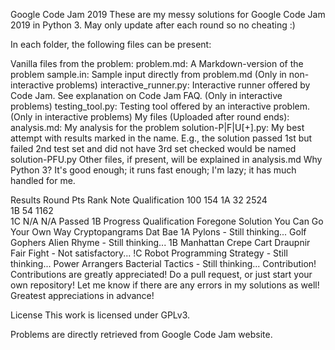 Google Code Jam 2019
These are my messy solutions for Google Code Jam 2019 in Python 3. May only update after each round so no cheating :)

In each folder, the following files can be present:

Vanilla files from the problem:
problem.md: A Markdown-version of the problem
sample.in: Sample input directly from problem.md (Only in non-interactive problems)
interactive_runner.py: Interactive runner offered by Code Jam. See explanation on Code Jam FAQ. (Only in interactive problems)
testing_tool.py: Testing tool offered by an interactive problem. (Only in interactive problems)
My files (Uploaded after round ends):
analysis.md: My analysis for the problem
solution-P|F|U[+].py: My best attempt with results marked in the name. E.g., the solution passed 1st but failed 2nd test set and did not have 3rd set checked would be named solution-PFU.py
Other files, if present, will be explained in analysis.md
Why Python 3?
It's good enough; it runs fast enough; I'm lazy; it has much handled for me.

Results
Round	Pts	Rank	Note
Qualification	100	154	
1A	32	2524	
1B	54	1162	
1C	N/A	N/A	Passed 1B
Progress
Qualification
 Foregone Solution
 You Can Go Your Own Way
 Cryptopangrams
 Dat Bae
1A
 Pylons - Still thinking...
 Golf Gophers
 Alien Rhyme - Still thinking...
1B
 Manhattan Crepe Cart
 Draupnir
 Fair Fight - Not satisfactory...
!C
 Robot Programming Strategy - Still thinking...
 Power Arrangers
 Bacterial Tactics - Still thinking...
Contribution!
Contributions are greatly appreciated! Do a pull request, or just start your own repository! Let me know if there are any errors in my solutions as well! Greatest appreciations in advance!

License
This work is licensed under GPLv3.

Problems are directly retrieved from Google Code Jam website.


